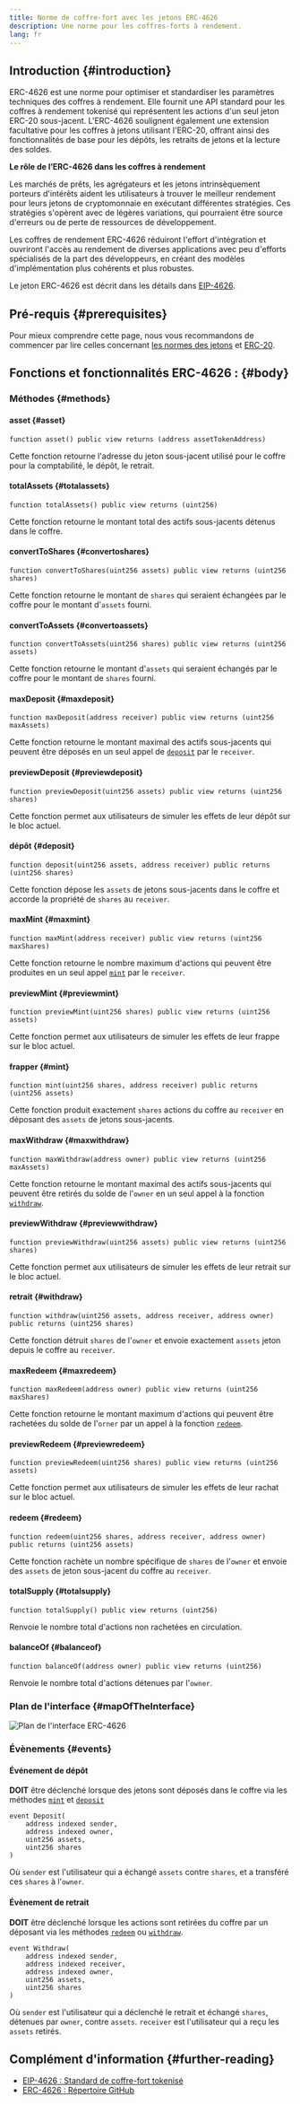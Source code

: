 ```yaml
---
title: Norme de coffre-fort avec les jetons ERC-4626
description: Une norme pour les coffres-forts à rendement.
lang: fr
---
```


## Introduction {#introduction}

ERC-4626 est une norme pour optimiser et standardiser les paramètres techniques des coffres à rendement. Elle fournit une API standard pour les coffres à rendement tokenisé qui représentent les actions d'un seul jeton ERC-20 sous-jacent. L'ERC-4626 soulignent également une extension facultative pour les coffres à jetons utilisant l'ERC-20, offrant ainsi des fonctionnalités de base pour les dépôts, les retraits de jetons et la lecture des soldes.

**Le rôle de l’ERC-4626 dans les coffres à rendement**

Les marchés de prêts, les agrégateurs et les jetons intrinsèquement porteurs d'intérêts aident les utilisateurs à trouver le meilleur rendement pour leurs jetons de cryptomonnaie en exécutant différentes stratégies. Ces stratégies s'opèrent avec de légères variations, qui pourraient être source d'erreurs ou de perte de ressources de développement.

Les coffres de rendement ERC-4626 réduiront l'effort d'intégration et ouvriront l'accès au rendement de diverses applications avec peu d'efforts spécialisés de la part des développeurs, en créant des modèles d'implémentation plus cohérents et plus robustes.

Le jeton ERC-4626 est décrit dans les détails dans [EIP-4626](https://eips.ethereum.org/EIPS/eip-4626).

## Pré-requis {#prerequisites}

Pour mieux comprendre cette page, nous vous recommandons de commencer par lire celles concernant [les normes des jetons](/developers/docs/standards/tokens/) et [ERC-20](/developers/docs/standards/tokens/erc-20/).

## Fonctions et fonctionnalités ERC-4626 : {#body}

### Méthodes {#methods}

#### asset {#asset}

```solidity
function asset() public view returns (address assetTokenAddress)
```

Cette fonction retourne l'adresse du jeton sous-jacent utilisé pour le coffre pour la comptabilité, le dépôt, le retrait.

#### totalAssets {#totalassets}

```solidity
function totalAssets() public view returns (uint256)
```

Cette fonction retourne le montant total des actifs sous-jacents détenus dans le coffre.

#### convertToShares {#convertoshares}

```solidity
function convertToShares(uint256 assets) public view returns (uint256 shares)
```

Cette fonction retourne le montant de `shares` qui seraient échangées par le coffre pour le montant d'`assets` fourni.

#### convertToAssets {#convertoassets}

```solidity
function convertToAssets(uint256 shares) public view returns (uint256 assets)
```

Cette fonction retourne le montant d'`assets` qui seraient échangés par le coffre pour le montant de `shares` fourni.

#### maxDeposit {#maxdeposit}

```solidity
function maxDeposit(address receiver) public view returns (uint256 maxAssets)
```

Cette fonction retourne le montant maximal des actifs sous-jacents qui peuvent être déposés en un seul appel de [`deposit`](#deposit) par le `receiver`.

#### previewDeposit {#previewdeposit}

```solidity
function previewDeposit(uint256 assets) public view returns (uint256 shares)
```

Cette fonction permet aux utilisateurs de simuler les effets de leur dépôt sur le bloc actuel.

#### dépôt {#deposit}

```solidity
function deposit(uint256 assets, address receiver) public returns (uint256 shares)
```

Cette fonction dépose les `assets` de jetons sous-jacents dans le coffre et accorde la propriété de `shares` au `receiver`.

#### maxMint {#maxmint}

```solidity
function maxMint(address receiver) public view returns (uint256 maxShares)
```

Cette fonction retourne le nombre maximum d'actions qui peuvent être produites en un seul appel [`mint`](#mint) par le `receiver`.

#### previewMint {#previewmint}

```solidity
function previewMint(uint256 shares) public view returns (uint256 assets)
```

Cette fonction permet aux utilisateurs de simuler les effets de leur frappe sur le bloc actuel.

#### frapper {#mint}

```solidity
function mint(uint256 shares, address receiver) public returns (uint256 assets)
```

Cette fonction produit exactement `shares` actions du coffre au `receiver` en déposant des `assets` de jetons sous-jacents.

#### maxWithdraw {#maxwithdraw}

```solidity
function maxWithdraw(address owner) public view returns (uint256 maxAssets)
```

Cette fonction retourne le montant maximal des actifs sous-jacents qui peuvent être retirés du solde de l'`owner` en un seul appel à la fonction [`withdraw`](#withdraw).

#### previewWithdraw {#previewwithdraw}

```solidity
function previewWithdraw(uint256 assets) public view returns (uint256 shares)
```

Cette fonction permet aux utilisateurs de simuler les effets de leur retrait sur le bloc actuel.

#### retrait {#withdraw}

```solidity
function withdraw(uint256 assets, address receiver, address owner) public returns (uint256 shares)
```

Cette fonction détruit `shares` de l'`owner` et envoie exactement `assets` jeton depuis le coffre au `receiver`.

#### maxRedeem {#maxredeem}

```solidity
function maxRedeem(address owner) public view returns (uint256 maxShares)
```

Cette fonction retourne le montant maximum d'actions qui peuvent être rachetées du solde de l'`orner` par un appel à la fonction [`redeem`](#redeem).

#### previewRedeem {#previewredeem}

```solidity
function previewRedeem(uint256 shares) public view returns (uint256 assets)
```

Cette fonction permet aux utilisateurs de simuler les effets de leur rachat sur le bloc actuel.

#### redeem {#redeem}

```solidity
function redeem(uint256 shares, address receiver, address owner) public returns (uint256 assets)
```

Cette fonction rachète un nombre spécifique de `shares` de l'`owner` et envoie des `assets` de jeton sous-jacent du coffre au `receiver`.

#### totalSupply {#totalsupply}

```solidity
function totalSupply() public view returns (uint256)
```

Renvoie le nombre total d'actions non rachetées en circulation.

#### balanceOf {#balanceof}

```solidity
function balanceOf(address owner) public view returns (uint256)
```

Renvoie le nombre total d'actions détenues par l'`owner`.

### Plan de l'interface {#mapOfTheInterface}

![Plan de l'interface ERC-4626](./map-of-erc-4626.png)

### Évènements {#events}

#### Événement de dépôt

**DOIT** être déclenché lorsque des jetons sont déposés dans le coffre via les méthodes [`mint`](#mint) et [`deposit`](#deposit)

```solidity
event Deposit(
    address indexed sender,
    address indexed owner,
    uint256 assets,
    uint256 shares
)
```

Où `sender` est l'utilisateur qui a échangé `assets` contre `shares`, et a transféré ces `shares` à l'`owner`.

#### Évènement de retrait

**DOIT** être déclenché lorsque les actions sont retirées du coffre par un déposant via les méthodes [`redeem`](#redeem) ou [`withdraw`](#withdraw).

```solidity
event Withdraw(
    address indexed sender,
    address indexed receiver,
    address indexed owner,
    uint256 assets,
    uint256 shares
)
```

Où `sender` est l'utilisateur qui a déclenché le retrait et échangé `shares`, détenues par `owner`, contre `assets`. `receiver` est l'utilisateur qui a reçu les `assets` retirés.

## Complément d'information {#further-reading}

- [EIP-4626 : Standard de coffre-fort tokenisé](https://eips.ethereum.org/EIPS/eip-4626)
- [ERC-4626 : Répertoire GitHub](https://github.com/transmissions11/solmate/blob/main/src/tokens/ERC4626.sol)
